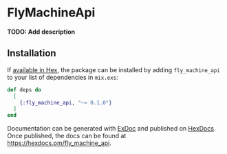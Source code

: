 # FlyMachineApi

**TODO: Add description**

## Installation

If [available in Hex](https://hex.pm/docs/publish), the package can be installed
by adding `fly_machine_api` to your list of dependencies in `mix.exs`:

```elixir
def deps do
  [
    {:fly_machine_api, "~> 0.1.0"}
  ]
end
```

Documentation can be generated with [ExDoc](https://github.com/elixir-lang/ex_doc)
and published on [HexDocs](https://hexdocs.pm). Once published, the docs can
be found at <https://hexdocs.pm/fly_machine_api>.

